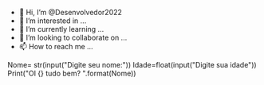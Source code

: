 - 👋 Hi, I’m @Desenvolvedor2022
- 👀 I’m interested in ...
- 🌱 I’m currently learning ...
- 💞️ I’m looking to collaborate on ...
- 📫 How to reach me ...

<!---
Desenvolvedor2022/Desenvolvedor2022 is a ✨ special ✨ repository because its `README.md` (this file) appears on your GitHub profile.
You can click the Preview link to take a look at your changes.
--->
Nome= str(input("Digite seu nome:"))
Idade=float(input("Digite sua idade"))
Print("OI {} tudo bem? ".format(Nome))
